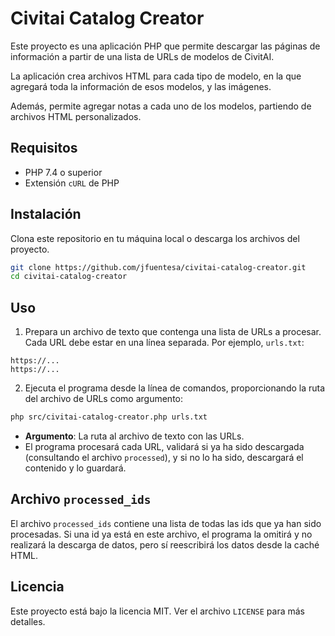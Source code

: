 # Civitai Catalog Creator

Este proyecto es una aplicación PHP que permite descargar las páginas de información a partir de una lista de URLs de modelos de CivitAI.

La aplicación crea archivos HTML para cada tipo de modelo, en la que agregará toda la información de esos modelos, y las imágenes.

Además, permite agregar notas a cada uno de los modelos, partiendo de archivos HTML personalizados.

## Requisitos

- PHP 7.4 o superior
- Extensión `cURL` de PHP

## Instalación

Clona este repositorio en tu máquina local o descarga los archivos del proyecto.

```bash
git clone https://github.com/jfuentesa/civitai-catalog-creator.git
cd civitai-catalog-creator
```

## Uso

1. Prepara un archivo de texto que contenga una lista de URLs a procesar. Cada URL debe estar en una línea separada. Por ejemplo, `urls.txt`:

```
https://...
https://...
```

2. Ejecuta el programa desde la línea de comandos, proporcionando la ruta del archivo de URLs como argumento:

```bash
php src/civitai-catalog-creator.php urls.txt
```

- **Argumento**: La ruta al archivo de texto con las URLs.
- El programa procesará cada URL, validará si ya ha sido descargada (consultando el archivo `processed`), y si no lo ha sido, descargará el contenido y lo guardará.

## Archivo `processed_ids`

El archivo `processed_ids` contiene una lista de todas las ids que ya han sido procesadas. Si una id ya está en este archivo, el programa la omitirá y no realizará la descarga de datos, pero sí reescribirá los datos desde la caché HTML.

## Licencia

Este proyecto está bajo la licencia MIT. Ver el archivo `LICENSE` para más detalles.
